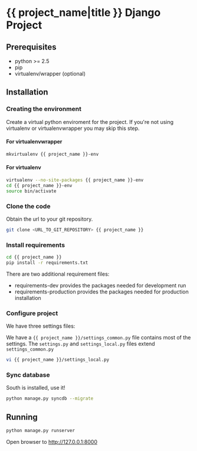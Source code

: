 # {{ project_name|title }} Django Project #
## Prerequisites ##

- python >= 2.5
- pip
- virtualenv/wrapper (optional)

## Installation ##
### Creating the environment ###
Create a virtual python enviroment for the project.
If you're not using virtualenv or virtualenvwrapper you may skip this step.

#### For virtualenvwrapper ####
```bash
mkvirtualenv {{ project_name }}-env
```

#### For virtualenv ####
```bash
virtualenv --no-site-packages {{ project_name }}-env
cd {{ project_name }}-env
source bin/activate
```

### Clone the code ###
Obtain the url to your git repository.

```bash
git clone <URL_TO_GIT_REPOSITORY> {{ project_name }}
```

### Install requirements ###
```bash
cd {{ project_name }}
pip install -r requirements.txt
```

There are two additional requirement files:

* requirements-dev
	provides the packages needed for development run
* requirements-production
	provides the packages needed for production installation

### Configure project ###

We have three settings files:

We have a `{{ project_name }}/settings_common.py` file contains most of the settings. The `settings.py` and `settings_local.py` files extend `settings_common.py`

```bash
vi {{ project_name }}/settings_local.py
```

### Sync database ###

South is installed, use it!

```bash
python manage.py syncdb --migrate
```

## Running ##
```bash
python manage.py runserver
```

Open browser to http://127.0.0.1:8000
